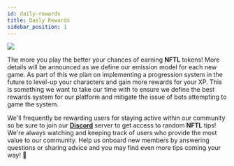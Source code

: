 ```yaml
---
id: daily-rewards
title: Daily Rewards
sidebar_position: 1
---
```


![](/img/twitch-stream.png)

The more you play the better your chances of earning **NFTL** tokens! More details will be announced as we define our emission model for each new game. As part of this we plan on implementing a progression system in the future to level-up your characters and gain more rewards for your XP. This is something we want to take our time with to ensure we define the best rewards system for our platform and mitigate the issue of bots attempting to game the system.

We'll frequently be rewarding users for staying active within our community so be sure to join our **[Discord](https://discord.gg/niftyleague)** server to get access to random **NFTL** tips! We're always watching and keeping track of users who provide the most value to our community. Help us onboard new members by answering questions or sharing advice and you may find even more tips coming your way! 🙌
